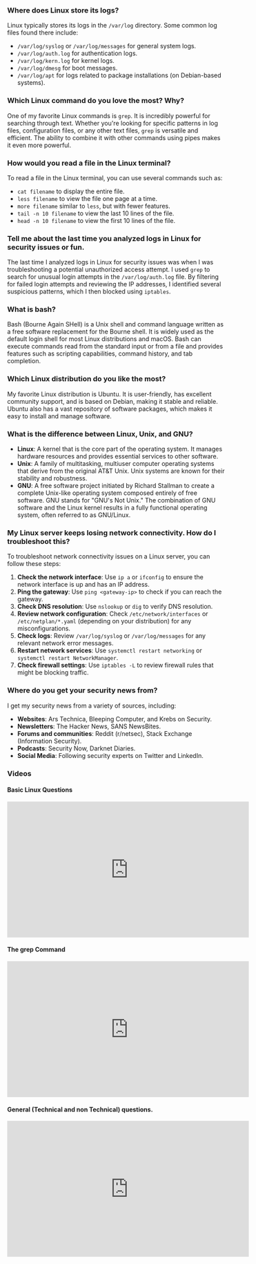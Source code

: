 ### Where does Linux store its logs?

Linux typically stores its logs in the `/var/log` directory. Some common log files found there include:

- `/var/log/syslog` or `/var/log/messages` for general system logs.
- `/var/log/auth.log` for authentication logs.
- `/var/log/kern.log` for kernel logs.
- `/var/log/dmesg` for boot messages.
- `/var/log/apt` for logs related to package installations (on Debian-based systems).

### Which Linux command do you love the most? Why?

One of my favorite Linux commands is `grep`. It is incredibly powerful for searching through text. Whether you're looking for specific patterns in log files, configuration files, or any other text files, `grep` is versatile and efficient. The ability to combine it with other commands using pipes makes it even more powerful.

### How would you read a file in the Linux terminal?

To read a file in the Linux terminal, you can use several commands such as:

- `cat filename` to display the entire file.
- `less filename` to view the file one page at a time.
- `more filename` similar to `less`, but with fewer features.
- `tail -n 10 filename` to view the last 10 lines of the file.
- `head -n 10 filename` to view the first 10 lines of the file.

### Tell me about the last time you analyzed logs in Linux for security issues or fun.

The last time I analyzed logs in Linux for security issues was when I was troubleshooting a potential unauthorized access attempt. I used `grep` to search for unusual login attempts in the `/var/log/auth.log` file. By filtering for failed login attempts and reviewing the IP addresses, I identified several suspicious patterns, which I then blocked using `iptables`.

### What is bash?

Bash (Bourne Again SHell) is a Unix shell and command language written as a free software replacement for the Bourne shell. It is widely used as the default login shell for most Linux distributions and macOS. Bash can execute commands read from the standard input or from a file and provides features such as scripting capabilities, command history, and tab completion.

### Which Linux distribution do you like the most?

My favorite Linux distribution is Ubuntu. It is user-friendly, has excellent community support, and is based on Debian, making it stable and reliable. Ubuntu also has a vast repository of software packages, which makes it easy to install and manage software.

### What is the difference between Linux, Unix, and GNU?

- **Linux**: A kernel that is the core part of the operating system. It manages hardware resources and provides essential services to other software.
- **Unix**: A family of multitasking, multiuser computer operating systems that derive from the original AT&T Unix. Unix systems are known for their stability and robustness.
- **GNU**: A free software project initiated by Richard Stallman to create a complete Unix-like operating system composed entirely of free software. GNU stands for "GNU's Not Unix." The combination of GNU software and the Linux kernel results in a fully functional operating system, often referred to as GNU/Linux.

### My Linux server keeps losing network connectivity. How do I troubleshoot this?

To troubleshoot network connectivity issues on a Linux server, you can follow these steps:

1. **Check the network interface**: Use `ip a` or `ifconfig` to ensure the network interface is up and has an IP address.
2. **Ping the gateway**: Use `ping <gateway-ip>` to check if you can reach the gateway.
3. **Check DNS resolution**: Use `nslookup` or `dig` to verify DNS resolution.
4. **Review network configuration**: Check `/etc/network/interfaces` or `/etc/netplan/*.yaml` (depending on your distribution) for any misconfigurations.
5. **Check logs**: Review `/var/log/syslog` or `/var/log/messages` for any relevant network error messages.
6. **Restart network services**: Use `systemctl restart networking` or `systemctl restart NetworkManager`.
7. **Check firewall settings**: Use `iptables -L` to review firewall rules that might be blocking traffic.

### Where do you get your security news from?

I get my security news from a variety of sources, including:
- **Websites**: Ars Technica, Bleeping Computer, and Krebs on Security.
- **Newsletters**: The Hacker News, SANS NewsBites.
- **Forums and communities**: Reddit (r/netsec), Stack Exchange (Information Security).
- **Podcasts**: Security Now, Darknet Diaries.
- **Social Media**: Following security experts on Twitter and LinkedIn.

### Videos

#### Basic Linux Questions

<iframe width="560" height="315" src="https://www.youtube.com/embed/l0QGLMwR-lY?si=luMPewM8CnwkdAy9" title="YouTube video player" frameborder="0" allow="accelerometer; autoplay; clipboard-write; encrypted-media; gyroscope; picture-in-picture; web-share" referrerpolicy="strict-origin-when-cross-origin" allowfullscreen></iframe>


#### The grep Command

<iframe width="560" height="315" src="https://www.youtube.com/embed/Tc_jntovCM0?si=vf_81AjVpbL4BVDQ" title="YouTube video player" frameborder="0" allow="accelerometer; autoplay; clipboard-write; encrypted-media; gyroscope; picture-in-picture; web-share" referrerpolicy="strict-origin-when-cross-origin" allowfullscreen></iframe>


#### General (Technical and non Technical) questions.

<iframe width="560" height="315" src="https://www.youtube.com/embed/j06Kg7OkoR0?si=-80hYOxpoxS_rnx4" title="YouTube video player" frameborder="0" allow="accelerometer; autoplay; clipboard-write; encrypted-media; gyroscope; picture-in-picture; web-share" referrerpolicy="strict-origin-when-cross-origin" allowfullscreen></iframe>